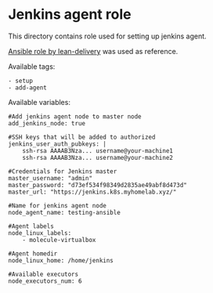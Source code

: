 # Jenkins agent role

This directory contains role used for setting up jenkins agent.

[Ansible role by lean-delivery](https://github.com/lean-delivery/ansible-role-jenkins-slave) was used as reference.

Available tags:
```
- setup
- add-agent
```

Available variables:
```
#Add jenkins agent node to master node
add_jenkins_node: true

#SSH keys that will be added to authorized
jenkins_user_auth_pubkeys: |
    ssh-rsa AAAAB3Nza... username@your-machine1
    ssh-rsa AAAAB3Nza... username@your-machine2

#Credentials for Jenkins master
master_username: "admin"
master_password: "d73ef534f98349d2835ae49abf8d473d"
master_url: "https://jenkins.k8s.myhomelab.xyz/"

#Name for jenkins agent node
node_agent_name: testing-ansible

#Agent labels
node_linux_labels:
    - molecule-virtualbox

#Agent homedir
node_linux_home: /home/jenkins

#Available executors
node_executors_num: 6
```